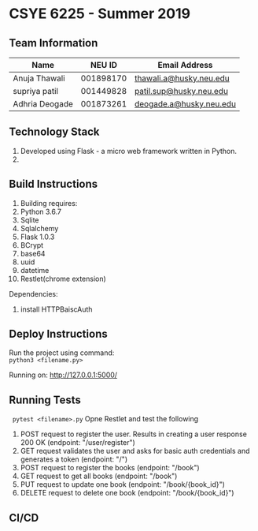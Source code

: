 # CSYE 6225 - Summer 2019

## Team Information

| Name | NEU ID | Email Address |
| --- | --- | --- |
| Anuja Thawali|001898170 |thawali.a@husky.neu.edu |
| supriya patil|001449828 |patil.sup@husky.neu.edu |
| Adhria Deogade |001873261| deogade.a@husky.neu.edu|

## Technology Stack</br>
1. Developed using Flask - a micro web framework written in Python.
2. 

## Build Instructions</br>
1. Building requires:
2. Python 3.6.7
3. Sqlite
4. Sqlalchemy
5. Flask 1.0.3
6. BCrypt
7. base64
8. uuid
9. datetime
10. Restlet(chrome extension)


Dependencies:</br>
1. install HTTPBaiscAuth



## Deploy Instructions
Run the project using command:</br>
```python3 <filename.py>```

Running on: http://127.0.0.1:5000/



## Running Tests</br>
``` pytest <filename>.py```
Opne Restlet and test the following
1. POST request to register the user. Results in creating a user response 200 OK (endpoint: "/user/register")
2. GET request validates the user and asks for basic auth credentials and generates a token (endpoint: "/")
3. POST request to register the books (endpoint: "/book")
4. GET request to get all books (endpoint: "/book")
5. PUT request to update one book (endpoint: "/book/{book_id}")
6. DELETE request to delete one book (endpoint: "/book/{book_id}")



## CI/CD


